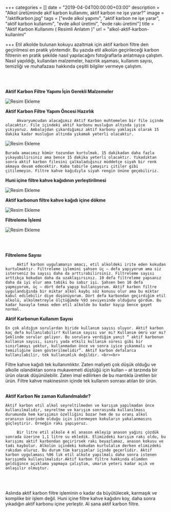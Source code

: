 +++
categories = []
date = "2019-04-04T00:00:00+03:00"
description = "Alkol üretüminde akif karbon kullanımı, aktif karbon ne işe yarar?"
image = "/aktifkarbon.jpg"
tags = ["evde alkol yapımı", "aktif karbon ne işe yarar", "aktif karbon kullanımı", "evde alkol üretimi", "evde rakı üretimi"]
title = "Aktif Karbon Kullanımı ( Resimli Anlatım )"
url = "alkol-aktif-karbon-kullanimi"

+++
     Etil alkolde bulunan kokuyu azaltmak için aktif karbon filtre den geçirilmesi en pratik yöntemdir. Bu yazıda etil alkolün geçirileceği karbon filtrenin en pratik şekilde nasıl yapılacağını fotoğraflarla anlatmaya çalıştım. Nasıl yapıldığı, kullanılan malzemeler, hazırlık aşaması, kullanım sayısı, temizliği ve muhafazası hakkında çeşitli bilgiler vermeye çalıştım.  

<br><br>

**Aktif Karbon Filtre Yapımı İçin Gerekli Malzemeler**

![Resim Ekleme](https://keyifleryerinde.com/wp-content/uploads/2019/03/1-1024x768.jpg)

**Aktif Karbon Filtre Yapım Öncesi Hazırlık**

         Akvaryumcudan alacağımız Aktif Karbon muhtemelen bir file içinde olacaktır. File içindeki aktif karbonu musluğun altında iyice yıkıyoruz. Ambalajdan çıkardığımız aktif karbonu yaklaşık olarak 15 dakika kadar musluğun altında yıkamak yeterli olacaktır.   

![Resim Ekleme](https://keyifleryerinde.com/wp-content/uploads/2019/03/2-768x1024.jpg)

    Burada amacımız kömür tozundan kurtulmak. 15 dakikadan daha fazla yıkayabilirsiniz ama bence 15 dakika yeterli olacaktır. Yıkadıktan sonra aktif karbon filesini çalkaladığınız müddetçe siyah bir renk akmaya devam edecektir. Kaba tabirle çamaşırı çitiler gibi çitilemeyin. Filtre kahve kağıdıyla siyah rengin önüne geçebiliriz.

**Huni içine filtre kahve kağıdının yerleştirilmesi**

![Resim Ekleme](https://keyifleryerinde.com/wp-content/uploads/2019/03/3-1024x768.jpg)

**Aktif karbonun filtre kahve kağıdı içine dökme**

![Resim Ekleme](https://keyifleryerinde.com/wp-content/uploads/2019/03/4-768x1024.jpg)

**Filtreleme İşlemi**

![Resim Ekleme](https://keyifleryerinde.com/wp-content/uploads/2019/03/5-1024x768.jpg)

<br><br>

**Filtreleme Sayısı** <br>

         Aktif karbon uygulamanın amacı, etil alkoldeki irite eden kokudan kurtulmaktır. Filtreleme işlemini şahsen üç – defa yapıyorum ama siz isterseniz bu sayısı daha da arttırabilirsiniz. Filtreleme sayısı arttıkça kokudan daha da uzaklaşırsınız. 10 defa filtreleme yapsanız daha da iyi olur ama tabiki bu sabır işi. Şahsen ben 10 defa yapmıyorum, üç – dört defa yapıp kullanıyorum. Aktif karbon filtre uygulandığında bir miktar alkol kaybı söz konusu olur ama bu miktar kabul edilebilir diye düşünüyorum. Dört defa karbondan geçirdiğim etil alkolü, alkolmetreyle ölçtüğümde %93 seviyesinde olduğunu gördüm. Bu kadar havayla temas eden etil alkolde bu kadar kayıp bence gayet normal.   

**Aktif Karbonun Kullanım Sayısı**

    En çok aldığım sorulardan biride kullanım sayısı oluyor. Aktif karbon kaç defa kullanılabilir? Kullanım sayısı var mı? Kullanım ömrü var mı? Şeklinde sorular geliyor. Bu sorulara verdiğim yanıt “ aktif karbonun kullanım sayısı, sınırı yada etkili kullanım süresi gibi bir sınırlamayı yoktur, kullanmadan önce ve sonra iyice yıkanmalı ve temizliğine özen gösterilmelidir”. Aktif karbon defalarca kullanılabilir, tek kullanımlık değildir. <br><br>

Filtre kahve kağıdı tek kullanımlıktır. Zaten maliyeti çok düşük olduğu ve alkolle ıslandıktan sonra mukavemeti düştüğü için kullan – at tarzında bir ürün olarak düşünülebilir. Zaten imal edilirken de bu mantıkla üretilen bir ürün. Filtre kahve makinesinin içinde tek kullanım sonrası atılan bir ürün. <br><br>

**Aktif Karbon Ne zaman Kullanılmalıdır?**

    Aktif karbon etil alkol seyreltilmeden ve karışım yapılmadan önce kullanılmalıdır, seyreltme ve karışım sonrasında kullanılması durumunda hem karışımın özelliğini bozar hem de su oranı alkol oranının üzerinde olduğu için istenmeyen kokuların yakalanmasını güçleştirir. Örneğin rakı yapıyoruz.

         Bir litre etil alkole 4 ml anason ekleyip anason yağını çözdük sonrada üzerine 1,1 litre su ekledik. Elimizdeki karışım rakı oldu, bu karışımı aktif karbondan geçirirsek rakı beyazlamaz, anason kokusu ve tadı kaybolur. Alkolün içindeki kokudan kurtulalım derken elimizdeki rakıdan oluruz. Bu durum tüm karışımlar içinde geçerlidir. Aktif karbon uygulaması %96 lık etil alkole yapılmalı daha sonra istenen karışımda kullanılmalıdır.Aktif karbon filtre hakkında elimden geldiğince açıklama yapmaya çalıştım, umarım yeteri kadar açık ve anlaşılır olmuştur.

<br><br>

Aslında aktif karbon filtre işleminin o kadar da büyütülecek, karmaşık ve komplike bir işlem değil. Huni içine filtre kahve kağıdını koy, daha sonra yıkadığın aktif karbonu içine yerleştir. Al sana aktif karbon filtre.